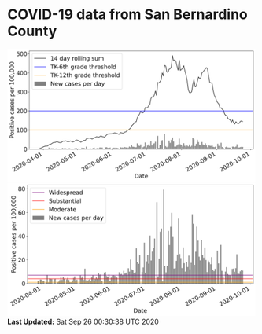 # COVID-19 data from San Bernardino County
![image1](plots/graph.png)
![image2](plots/classification.png)
**Last Updated:** Sat Sep 26 00:30:38 UTC 2020